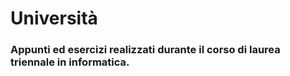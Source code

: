 # Università
### Appunti ed esercizi realizzati durante il corso di laurea triennale in informatica.

